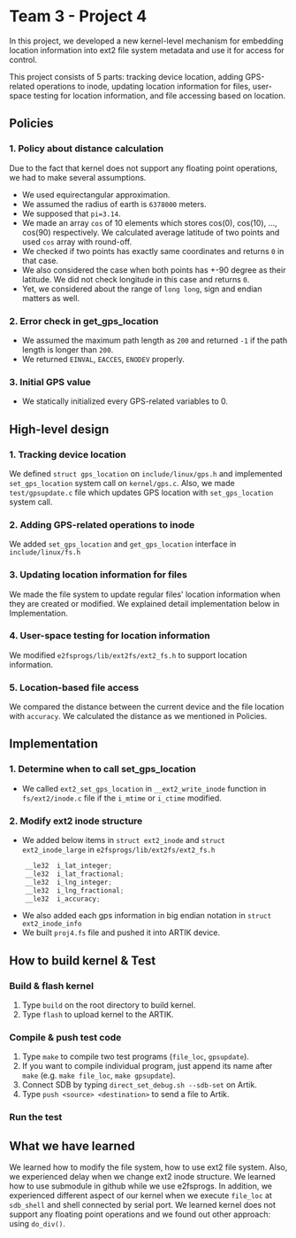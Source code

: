 # Team 3 - Project 4

In this project, we developed a new kernel-level mechanism for embedding location information into ext2 file system metadata and use it for access for control. 

This project consists of 5 parts:
tracking device location, 
adding GPS-related operations to inode,
updating location information for files,
user-space testing for location information, 
and file accessing based on location.

## Policies

### 1. Policy about distance calculation

Due to the fact that kernel does not support any floating point operations, we had to make several assumptions.

-	We used equirectangular approximation.
-	We assumed the radius of earth is `6378000` meters.
-	We supposed that `pi=3.14`.
-	We made an array `cos` of 10 elements which stores cos(0), cos(10), ..., cos(90) respectively. We calculated average latitude of two points and used `cos` array with round-off.
- We checked if two points has exactly same coordinates and returns `0` in that case.
- We also considered the case when both points has +-90 degree as their latitude. We did not check longitude in this case and returns `0`.
- Yet, we considered about the range of `long long`, sign and endian matters as well. 

### 2. Error check in get_gps_location

- We assumed the maximum path length as `200` and returned `-1` if the path length is longer than `200`.
- We returned `EINVAL`, `EACCES`, `ENODEV` properly.

### 3. Initial GPS value
- We statically initialized every GPS-related variables to 0.

## High-level design

### 1. Tracking device location

We defined `struct gps_location` on `include/linux/gps.h` and implemented `set_gps_location` system call on `kernel/gps.c`. Also, we made `test/gpsupdate.c` file which updates GPS location with `set_gps_location` system call.

### 2. Adding GPS-related operations to inode

We added `set_gps_location` and `get_gps_location` interface in `include/linux/fs.h`

### 3. Updating location information for files

We made the file system to update regular files' location information when they are created or modified. We explained detail implementation below in Implementation.

### 4. User-space testing for location information

We modified `e2fsprogs/lib/ext2fs/ext2_fs.h` to support location information. 

### 5. Location-based file access

We compared the distance between the current device and the file location with `accuracy`. We calculated the distance as we mentioned in Policies.

## Implementation

### 1. Determine when to call set_gps_location

- We called `ext2_set_gps_location` in `__ext2_write_inode` function in `fs/ext2/inode.c` file if the `i_mtime` or `i_ctime` modified.

### 2. Modify ext2 inode structure

- We added below items in `struct ext2_inode` and `struct ext2_inode_large` in `e2fsprogs/lib/ext2fs/ext2_fs.h`
```c
	__le32	i_lat_integer;
	__le32	i_lat_fractional;
	__le32	i_lng_integer;
	__le32	i_lng_fractional;
	__le32	i_accuracy;
```
- We also added each gps information in big endian notation in `struct ext2_inode_info`
- We built `proj4.fs` file and pushed it into ARTIK device.

## How to build kernel & Test

### Build & flash kernel
1. Type `build` on the root directory to build kernel.
2. Type `flash` to upload kernel to the ARTIK.

### Compile & push test code
1. Type `make` to compile two test programs (`file_loc`, `gpsupdate`).
2. If you want to compile individual program, just append its name after `make` (e.g. `make file_loc`, `make gpsupdate`).
3. Connect SDB by typing `direct_set_debug.sh --sdb-set` on Artik.
4. Type `push <source> <destination>` to send a file to Artik.

### Run the test


## What we have learned

We learned how to modify the file system, how to use ext2 file system. Also, we experienced delay when we change ext2 inode structure. We learned how to use submodule in github while we use e2fsprogs. In addition, we experienced different aspect of our kernel when we execute `file_loc` at `sdb_shell` and shell connected by serial port. We learned kernel does not support any floating point operations and we found out other approach: using `do_div()`. 
